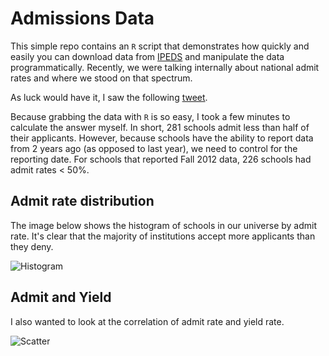 # Admissions Data

This simple repo contains an `R` script that demonstrates how quickly and easily you can download data from [IPEDS]("http://www.nces.ed.gov/ipeds") and manipulate the data programmatically.  Recently, we were talking internally about national admit rates and where we stood on that spectrum.  

As luck would have it, I saw the following [tweet](https://twitter.com/karlynmb/status/474549593724964864).  

Because grabbing the data with `R` is so easy, I took a few minutes to calculate the answer myself.  In short, 281 schools admit less than half of their applicants.  However, because schools have the ability to report data from 2 years ago (as opposed to last year), we need to control for the reporting date.  For schools that reported Fall 2012 data, 226 schools had admit rates < 50%.


## Admit rate distribution

The image below shows the histogram of schools in our universe by admit rate.  It's clear that the majority of institutions accept more applicants than they deny.

![Histogram]("figs/hist.png")



## Admit and Yield

I also wanted to look at the correlation of admit rate and yield rate.

![Scatter]("figs/Admit-Yield.png")


